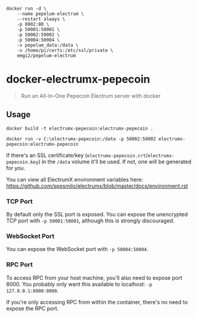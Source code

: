 ```
docker run -d \
    --name pepelum-electrum \
    --restart always \
    -p 8002:80 \
    -p 50001:50001 \
    -p 50002:50002 \
    -p 50004:50004 \
    -v pepelum_data:/data \
    -v /home/pi/certs:/etc/ssl/private \
    emgi2/pepelum-electrum
```


# docker-electrumx-pepecoin

> Run an All-In-One Pepecoin Electrum server with docker

## Usage

```
docker build -t electrumx-pepecoin:electrumx-pepecoin .
```

```
docker run -v C:\electrumx-pepecoin:/data -p 50002:50002 electrumx-pepecoin:electrumx-pepecoin
```

If there's an SSL certificate/key (`electrumx-pepecoin.crt`/`electrumx-pepecoin.key`) in the `/data` volume it'll be used. If not, one will be generated for you.

You can view all ElectrumX environment variables here: https://github.com/spesmilo/electrumx/blob/master/docs/environment.rst

### TCP Port

By default only the SSL port is exposed. You can expose the unencrypted TCP port with `-p 50001:50001`, although this is strongly discouraged.

### WebSocket Port

You can expose the WebSocket port with `-p 50004:50004`.

### RPC Port

To access RPC from your host machine, you'll also need to expose port 8000. You probably only want this available to localhost: `-p 127.0.0.1:8000:8000`.

If you're only accessing RPC from within the container, there's no need to expose the RPC port.
